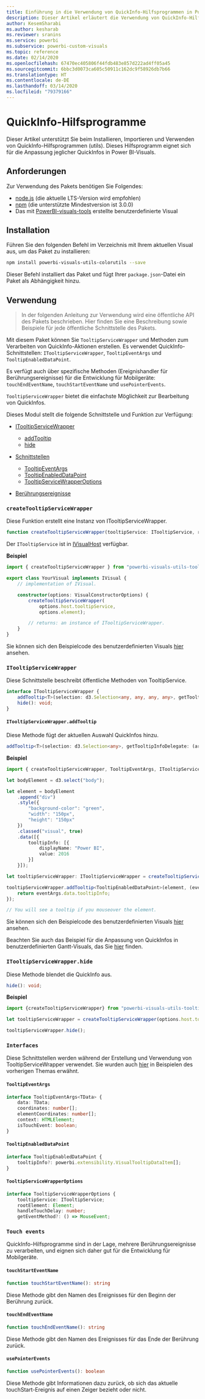```yaml
---
title: Einführung in die Verwendung von QuickInfo-Hilfsprogrammen in Power BI-Visuals
description: Dieser Artikel erläutert die Verwendung von QuickInfo-Hilfsprogrammen zur einfacheren Anpassung von QuickInfos für Power BI-Visuals.
author: KesemSharabi
ms.author: kesharab
ms.reviewer: sranins
ms.service: powerbi
ms.subservice: powerbi-custom-visuals
ms.topic: reference
ms.date: 02/14/2020
ms.openlocfilehash: 67470ec405806f44fdb483e857d222ad4ff05a45
ms.sourcegitcommit: 6bbc3d0073ca605c50911c162dc9f58926db7b66
ms.translationtype: HT
ms.contentlocale: de-DE
ms.lasthandoff: 03/14/2020
ms.locfileid: "79379166"
---
```

# <a name="tooltip-utils"></a>QuickInfo-Hilfsprogramme
Dieser Artikel unterstützt Sie beim Installieren, Importieren und Verwenden von QuickInfo-Hilfsprogrammen (utils). Dieses Hilfsprogramm eignet sich für die Anpassung jeglicher QuickInfos in Power BI-Visuals.

## <a name="requirements"></a>Anforderungen
Zur Verwendung des Pakets benötigen Sie Folgendes:
* [node.js](https://nodejs.org) (die aktuelle LTS-Version wird empfohlen)
* [npm](https://www.npmjs.com/) (die unterstützte Mindestversion ist 3.0.0)
* Das mit [PowerBI-visuals-tools](https://www.npmjs.com/package/powerbi-visuals-tools) erstellte benutzerdefinierte Visual

## <a name="installation"></a>Installation

Führen Sie den folgenden Befehl im Verzeichnis mit Ihrem aktuellen Visual aus, um das Paket zu installieren:

```bash
npm install powerbi-visuals-utils-colorutils --save
```
Dieser Befehl installiert das Paket und fügt Ihrer ```package.json```-Datei ein Paket als Abhängigkeit hinzu.

## <a name="usage"></a>Verwendung

> In der folgenden Anleitung zur Verwendung wird eine öffentliche API des Pakets beschrieben. Hier finden Sie eine Beschreibung sowie Beispiele für jede öffentliche Schnittstelle des Pakets.

Mit diesem Paket können Sie `TooltipServiceWrapper` und Methoden zum Verarbeiten von QuickInfo-Aktionen erstellen. Es verwendet QuickInfo-Schnittstellen: `ITooltipServiceWrapper`, `TooltipEventArgs` und `TooltipEnabledDataPoint`. 

Es verfügt auch über spezifische Methoden (Ereignishandler für Berührungsereignisse) für die Entwicklung für Mobilgeräte: `touchEndEventName`, `touchStartEventName` und `usePointerEvents`.

`TooltipServiceWrapper` bietet die einfachste Möglichkeit zur Bearbeitung von QuickInfos.

Dieses Modul stellt die folgende Schnittstelle und Funktion zur Verfügung:
* [ITooltipServiceWrapper](#itooltipservicewrapper)
  * [addTooltip](#itooltipservicewrapperaddtooltip)
  * [hide](#itooltipservicewrapperhide)

* [Schnittstellen](#interfaces)
  * [TooltipEventArgs](#tooltipeventargs)
  * [TooltipEnabledDataPoint](#tooltipenableddatapoint)
  * [TooltipServiceWrapperOptions](#tooltipservicewrapperoptions)
* [Berührungsereignisse](#touch-events)

### `createTooltipServiceWrapper`
Diese Funktion erstellt eine Instanz von ITooltipServiceWrapper.

```typescript
function createTooltipServiceWrapper(tooltipService: ITooltipService, rootElement: Element, handleTouchDelay?: number,  getEventMethod?: () => MouseEvent): ITooltipServiceWrapper;
```

Der ```ITooltipService``` ist in [IVisualHost](https://github.com/microsoft/PowerBI-visuals-tools/blob/master/templates/visuals/.api/v2.6.0/PowerBI-visuals.d.ts#L1335) verfügbar.

**Beispiel**

```typescript
import { createTooltipServiceWrapper } from "powerbi-visuals-utils-tooltiputils";

export class YourVisual implements IVisual {
    // implementation of IVisual.

    constructor(options: VisualConstructorOptions) {
        createTooltipServiceWrapper(
            options.host.tooltipService,
            options.element);

        // returns: an instance of ITooltipServiceWrapper.
    }
}
```

Sie können sich den Beispielcode des benutzerdefinierten Visuals [hier](https://github.com/microsoft/powerbi-visuals-gantt/blob/master/src/gantt.ts#L391) ansehen.

### `ITooltipServiceWrapper`
Diese Schnittstelle beschreibt öffentliche Methoden von TooltipService.

```typescript
interface ITooltipServiceWrapper {
    addTooltip<T>(selection: d3.Selection<any, any, any, any>, getTooltipInfoDelegate: (args: TooltipEventArgs<T>) => powerbi.extensibility.VisualTooltipDataItem[], getDataPointIdentity?: (args: TooltipEventArgs<T>) => powerbi.visuals.ISelectionId, reloadTooltipDataOnMouseMove?: boolean): void;
    hide(): void;
}
```

#### `ITooltipServiceWrapper.addTooltip`

Diese Methode fügt der aktuellen Auswahl QuickInfos hinzu.

```typescript
addTooltip<T>(selection: d3.Selection<any>, getTooltipInfoDelegate: (args: TooltipEventArgs<T>) => VisualTooltipDataItem[], getDataPointIdentity?: (args: TooltipEventArgs<T>) => ISelectionId, reloadTooltipDataOnMouseMove?: boolean): void;
```

**Beispiel**

```typescript
import { createTooltipServiceWrapper, TooltipEventArgs, ITooltipServiceWrapper, TooltipEnabledDataPoint } from "powerbi-visuals-utils-tooltiputils";

let bodyElement = d3.select("body");

let element = bodyElement
    .append("div")
    .style({
        "background-color": "green",
        "width": "150px",
        "height": "150px"
    })
    .classed("visual", true)
    .data([{
        tooltipInfo: [{
            displayName: "Power BI",
            value: 2016
        }]
    }]);

let tooltipServiceWrapper: ITooltipServiceWrapper = createTooltipServiceWrapper(tooltipService, bodyElement.get(0)); // tooltipService is from the IVisualHost.

tooltipServiceWrapper.addTooltip<TooltipEnabledDataPoint>(element, (eventArgs: TooltipEventArgs<TooltipEnabledDataPoint>) => {
    return eventArgs.data.tooltipInfo;
});

// You will see a tooltip if you mouseover the element.
```

Sie können sich den Beispielcode des benutzerdefinierten Visuals [hier](https://github.com/microsoft/powerbi-visuals-gantt/blob/master/src/gantt.ts#L2931) ansehen.

Beachten Sie auch das Beispiel für die Anpassung von QuickInfos in benutzerdefinierten Gantt-Visuals, das Sie [hier](https://github.com/microsoft/powerbi-visuals-gantt/blob/master/src/gantt.ts#L573-L648) finden.

### `ITooltipServiceWrapper.hide`

Diese Methode blendet die QuickInfo aus.

```typescript
hide(): void;
```

**Beispiel**

```typescript
import {createTooltipServiceWrapper} from "powerbi-visuals-utils-tooltiputils";

let tooltipServiceWrapper = createTooltipServiceWrapper(options.host.tooltipService, options.element); // options are from the VisualConstructorOptions.

tooltipServiceWrapper.hide();
```
### `Interfaces`
Diese Schnittstellen werden während der Erstellung und Verwendung von TooltipServiceWrapper verwendet. Sie wurden auch [hier](#itooltipservicewrapperaddtooltip) in Beispielen des vorherigen Themas erwähnt.

#### `TooltipEventArgs`
```typescript
interface TooltipEventArgs<TData> {
    data: TData;
    coordinates: number[];
    elementCoordinates: number[];
    context: HTMLElement;
    isTouchEvent: boolean;
}
```

#### `TooltipEnabledDataPoint`
```typescript
interface TooltipEnabledDataPoint {
    tooltipInfo?: powerbi.extensibility.VisualTooltipDataItem[];
}
```

#### `TooltipServiceWrapperOptions`
```typescript
interface TooltipServiceWrapperOptions {
    tooltipService: ITooltipService;
    rootElement: Element;
    handleTouchDelay: number;
    getEventMethod?: () => MouseEvent;
```

### `Touch events`

QuickInfo-Hilfsprogramme sind in der Lage, mehrere Berührungsereignisse zu verarbeiten, und eignen sich daher gut für die Entwicklung für Mobilgeräte.

#### `touchStartEventName`
```typescript
function touchStartEventName(): string
```
Diese Methode gibt den Namen des Ereignisses für den Beginn der Berührung zurück.

#### `touchEndEventName`
```typescript
function touchEndEventName(): string
```
Diese Methode gibt den Namen des Ereignisses für das Ende der Berührung zurück.

#### `usePointerEvents`
```typescript
function usePointerEvents(): boolean
```
Diese Methode gibt Informationen dazu zurück, ob sich das aktuelle touchStart-Ereignis auf einen Zeiger bezieht oder nicht.
